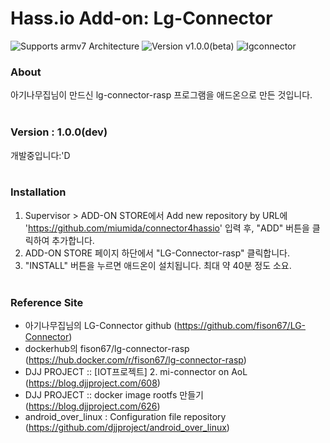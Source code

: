 # Hass.io Add-on: Lg-Connector 

![Supports armv7 Architecture][armv7-shield]
![Version v1.0.0(beta)][addon-shield]
![lgconnector][lgconnector-shield]

### About
아기나무집님이 만드신 lg-connector-rasp 프로그램을 애드온으로 만든 것입니다.
<br><br>

### Version : 1.0.0(dev)
개발중입니다:'D
<br><br>

### Installation
1. Supervisor > ADD-ON STORE에서 Add new repository by URL에 'https://github.com/miumida/connector4hassio' 입력 후, "ADD" 버튼을 클릭하여 추가합니다.
2. ADD-ON STORE 페이지 하단에서 "LG-Connector-rasp" 클릭합니다.
3. "INSTALL" 버튼을 누르면 애드온이 설치됩니다. 최대 약 40분 정도 소요.
<br><br>

### Reference Site
- 아기나무집님의 LG-Connector github (<https://github.com/fison67/LG-Connector>)
- dockerhub의 fison67/lg-connector-rasp (<https://hub.docker.com/r/fison67/lg-connector-rasp>)
- DJJ PROJECT :: [IOT프로젝트] 2. mi-connector on AoL (https://blog.djjproject.com/608)<br>
- DJJ PROJECT :: docker image rootfs 만들기 (https://blog.djjproject.com/626)<br>
- android_over_linux : Configuration file repository (https://github.com/djjproject/android_over_linux)

[forum]: https://cafe.naver.com/koreassistant
[github]: https://github.com/HAKorea/addons
[issue]: https://github.com/zooil/wallpadRS485/issues
[aarch64-shield]: https://img.shields.io/badge/aarch64-yes-green.svg
[amd64-shield]: https://img.shields.io/badge/amd64-yes-green.svg
[armhf-shield]: https://img.shields.io/badge/armhf-yes-green.svg
[armv7-shield]: https://img.shields.io/badge/armv7-yes-green.svg
[i386-shield]: https://img.shields.io/badge/i386-yes-green.svg

[addon-shield]: https://img.shields.io/badge/addon-1.0.0(dev)-orange.svg
[lgconnector-shield]: https://img.shields.io/badge/lgconnector-0.0.3-orange.svg
